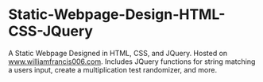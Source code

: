 # Static-Webpage-Design-HTML-CSS-JQuery
A Static Webpage Designed in HTML, CSS, and JQuery. Hosted on www.williamfrancis006.com. Includes JQuery functions for string matching a users input, create a multiplication test randomizer, and more. 
